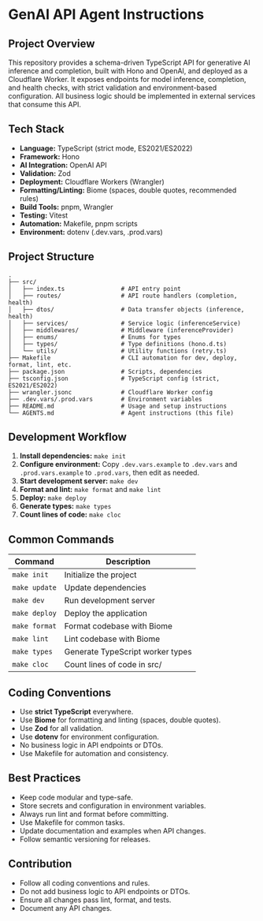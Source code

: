 # GenAI API Agent Instructions

## Project Overview

This repository provides a schema-driven TypeScript API for generative AI inference and completion, built with Hono and OpenAI, and deployed as a Cloudflare Worker. It exposes endpoints for model inference, completion, and health checks, with strict validation and environment-based configuration. All business logic should be implemented in external services that consume this API.

## Tech Stack

- **Language:** TypeScript (strict mode, ES2021/ES2022)
- **Framework:** Hono
- **AI Integration:** OpenAI API
- **Validation:** Zod
- **Deployment:** Cloudflare Workers (Wrangler)
- **Formatting/Linting:** Biome (spaces, double quotes, recommended rules)
- **Build Tools:** pnpm, Wrangler
- **Testing:** Vitest
- **Automation:** Makefile, pnpm scripts
- **Environment:** dotenv (.dev.vars, .prod.vars)

## Project Structure

```
.
├── src/
│   ├── index.ts                # API entry point
│   ├── routes/                 # API route handlers (completion, health)
│   ├── dtos/                   # Data transfer objects (inference, health)
│   ├── services/               # Service logic (inferenceService)
│   ├── middlewares/            # Middleware (inferenceProvider)
│   ├── enums/                  # Enums for types
│   ├── types/                  # Type definitions (hono.d.ts)
│   └── utils/                  # Utility functions (retry.ts)
├── Makefile                    # CLI automation for dev, deploy, format, lint, etc.
├── package.json                # Scripts, dependencies
├── tsconfig.json               # TypeScript config (strict, ES2021/ES2022)
├── wrangler.jsonc              # Cloudflare Worker config
├── .dev.vars/.prod.vars        # Environment variables
├── README.md                   # Usage and setup instructions
└── AGENTS.md                   # Agent instructions (this file)
```

## Development Workflow

1. **Install dependencies:**
   `make init`
2. **Configure environment:**
   Copy `.dev.vars.example` to `.dev.vars` and `.prod.vars.example` to `.prod.vars`, then edit as needed.
3. **Start development server:**
   `make dev`
4. **Format and lint:**
   `make format` and `make lint`
5. **Deploy:**
   `make deploy`
6. **Generate types:**
   `make types`
7. **Count lines of code:**
   `make cloc`

## Common Commands

| Command   | Description                                 |
|-----------|---------------------------------------------|
| `make init`      | Initialize the project                      |
| `make update`    | Update dependencies                         |
| `make dev`       | Run development server                      |
| `make deploy`    | Deploy the application                      |
| `make format`    | Format codebase with Biome                  |
| `make lint`      | Lint codebase with Biome                    |
| `make types`     | Generate TypeScript worker types            |
| `make cloc`      | Count lines of code in src/                 |

## Coding Conventions

- Use **strict TypeScript** everywhere.
- Use **Biome** for formatting and linting (spaces, double quotes).
- Use **Zod** for all validation.
- Use **dotenv** for environment configuration.
- No business logic in API endpoints or DTOs.
- Use Makefile for automation and consistency.

## Best Practices

- Keep code modular and type-safe.
- Store secrets and configuration in environment variables.
- Always run lint and format before committing.
- Use Makefile for common tasks.
- Update documentation and examples when API changes.
- Follow semantic versioning for releases.

## Contribution

- Follow all coding conventions and rules.
- Do not add business logic to API endpoints or DTOs.
- Ensure all changes pass lint, format, and tests.
- Document any API changes.
